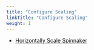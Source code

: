 ```yaml
---
title: "Configure Scaling"
linkTitle: "Configure Scaling"
weight: 1
---
```


* [Horizontally Scale Spinnaker](/docs/setup/productionize/scaling/horizontal-scaling/)
